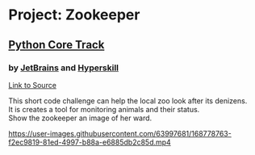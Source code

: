 # Project: Zookeeper
## [Python Core Track](https://hyperskill.org/tracks/2)
### by [JetBrains](https://github.com/JetBrains) and [Hyperskill](https://github.com/hyperskill)
[Link to Source](https://hyperskill.org/projects/98)

This short code challenge can help the local zoo look after its denizens.
<br>It is creates a tool for monitoring animals and their status.
<br>Show the zookeeper an image of her ward.

https://user-images.githubusercontent.com/63997681/168778763-f2ec9819-81ed-4997-b88a-e6885db2c85d.mp4

